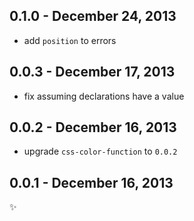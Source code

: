 0.1.0 - December 24, 2013
-------------------------
* add `position` to errors

0.0.3 - December 17, 2013
-------------------------
* fix assuming declarations have a value

0.0.2 - December 16, 2013
-------------------------
* upgrade `css-color-function` to `0.0.2`

0.0.1 - December 16, 2013
-------------------------
:sparkles: